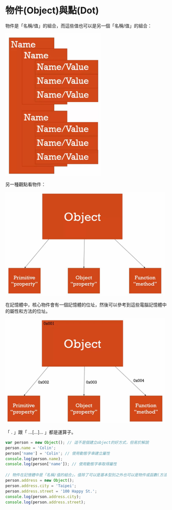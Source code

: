 # 物件(Object)與點(Dot)

物件是「名稱/值」的組合，而這些值也可以是另一個「名稱/值」的組合：

<img src='images/30_001.jpg' width='300'>

另一種觀點看物件：

<img src='images/30_002.jpg' width='500'>

在記憶體中，核心物件會有一個記憶體的位址，然後可以參考到這些電腦記憶體中的屬性和方法的位址。

<img src='images/30_003.jpg' width='500'>

「 . 」跟「 ...[...]... 」都是運算子。

```javascript
var person = new Object(); // 這不是個建立object的好方式，但易於解說
person.name = 'Colin'; 
person['name'] = 'Colin'; // 使用動態字串建立屬性
console.log(person.name);
console.log(person['name']); // 使用動態字串取得屬性

// 物件在記憶體中是「名稱/值的組合」，值除了可以是基本型別之外也可以是物件或函數(方法)
person.address = new Object(); 
person.address.city = 'Taipei';
person.address.street = '100 Happy St.';
console.log(person.address.city);
console.log(person.address.street);
```